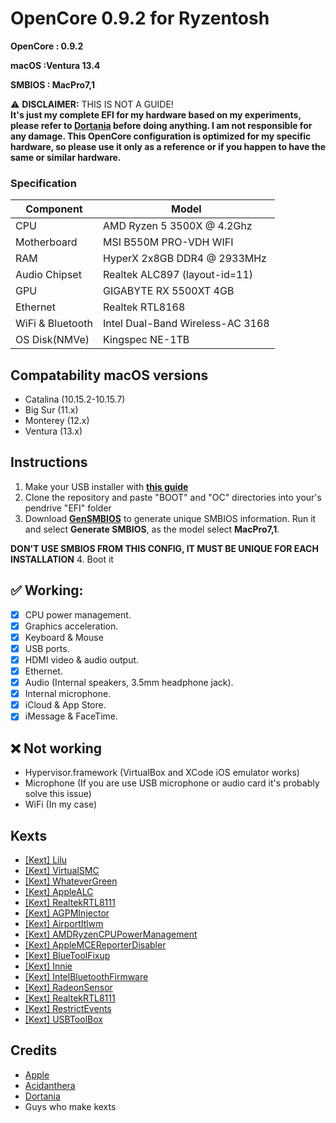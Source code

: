 # OpenCore 0.9.2 for Ryzentosh

**OpenCore : 0.9.2**

**macOS :Ventura 13.4**

**SMBIOS : MacPro7,1**

:warning: **DISCLAIMER:**
THIS IS NOT A GUIDE!
<br/>
**It's just my complete EFI for my hardware based on my experiments, please refer to [Dortania](https://dortania.github.io/getting-started/) before doing anything. I am not responsible for any damage. This OpenCore configuration is optimized for my specific hardware, so please use it only as a reference or if you happen to have the same or similar hardware.**

### Specification

| **Component**    | **Model**                  |
| ---------------- | -------------------------- |
| CPU              | AMD Ryzen 5 3500X @ 4.2Ghz |
| Motherboard      | MSI B550M PRO-VDH WIFI     |
| RAM              | HyperX 2x8GB DDR4 @ 2933MHz|
| Audio Chipset    | Realtek ALC897 (layout-id=11)|
| GPU              | GIGABYTE RX 5500XT 4GB     |
| Ethernet         | Realtek RTL8168            |
| WiFi & Bluetooth | Intel Dual-Band Wireless-AC 3168|
| OS Disk(NMVe)    | Kingspec NE-1TB            |

## Compatability macOS versions
 - Catalina (10.15.2-10.15.7)
 - Big Sur (11.x)
 - Monterey (12.x)
 - Ventura (13.x)

## Instructions
  1. Make your USB installer with [**this guide**](https://dortania.github.io/OpenCore-Install-Guide/installer-guide/)
  2. Clone the repository and paste "BOOT" and "OC" directories into your's pendrive "EFI" folder
  3. Download [**GenSMBIOS**](https://github.com/corpnewt/GenSMBIOS) to generate unique SMBIOS information. Run it and select **Generate SMBIOS**, as the model select **MacPro7,1**. 

**DON'T USE SMBIOS FROM THIS CONFIG, IT MUST BE UNIQUE FOR EACH INSTALLATION**
  4. Boot it

## :white_check_mark: Working:
- [x] CPU power management.
- [x] Graphics acceleration.
- [x] Keyboard & Mouse
- [x] USB ports.
- [x] HDMI video & audio output.
- [x] Ethernet.
- [x] Audio (Internal speakers, 3.5mm headphone jack).
- [x] Internal microphone.
- [x] iCloud & App Store.
- [x] iMessage & FaceTime.

## :x: Not working

- Hypervisor.framework (VirtualBox and XCode iOS emulator works)
- Microphone (If you are use USB microphone or audio card it's probably solve this issue)
- WiFi (In my case)

## Kexts

- [[Kext] Lilu](https://github.com/acidanthera/Lilu)
- [[Kext] VirtualSMC](https://github.com/acidanthera/VirtualSMC)
- [[Kext] WhateverGreen](https://github.com/acidanthera/WhateverGreen)
- [[Kext] AppleALC](https://github.com/acidanthera/AppleALC)
- [[Kext] RealtekRTL8111](https://bitbucket.org/RehabMan/os-x-realtek-network/downloads/)
- [[Kext] AGPMInjector](https://github.com/Pavo-IM/AGPMInjector)
- [[Kext] AirportItlwm](https://github.com/OpenIntelWireless/itlwm)
- [[Kext] AMDRyzenCPUPowerManagement](https://github.com/trulyspinach/SMCAMDProcessor)
- [[Kext] AppleMCEReporterDisabler](https://github.com/acidanthera/bugtracker/files/3703498/AppleMCEReporterDisabler.kext.zip)
- [[Kext] BlueToolFixup](https://github.com/acidanthera/BrcmPatchRAM)
- [[Kext] Innie](https://github.com/cdf/Innie)
- [[Kext] IntelBluetoothFirmware](https://github.com/OpenIntelWireless/IntelBluetoothFirmware)
- [[Kext] RadeonSensor](https://github.com/aluveitie/RadeonSensor)
- [[Kext] RealtekRTL8111](https://github.com/Mieze/RTL8111_driver_for_OS_X)
- [[Kext] RestrictEvents](https://github.com/acidanthera/RestrictEvents)
- [[Kext] USBToolBox](https://github.com/USBToolBox/kext)

## Credits

- [Apple](https://apple.com)
- [Acidanthera](https://github.com/acidanthera/OpenCorePkg)
- [Dortania](https://dortania.github.io/OpenCore-Install-Guide/)
- Guys who make kexts
